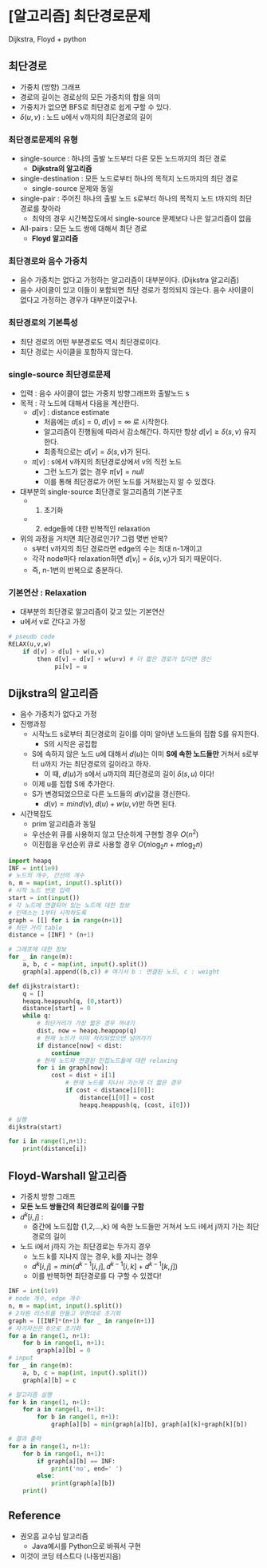 # [알고리즘] 최단경로문제


Dijkstra, Floyd + python

<!--more-->

## 최단경로
- 가중치 (방향) 그래프
- 경로의 길이는 경로상의 모든 가중치의 합을 의미
- 가중치가 없으면 BFS로 최단경로 쉽게 구할 수 있다.
- $\delta(u,v)$ : 노드 u에서 v까지의 최단경로의 길이

### 최단경로문제의 유형
- single-source : 하나의 출발 노드부터 다른 모든 노드까지의 최단 경로
  - **Dijkstra의 알고리즘**
- single-destination : 모든 노드로부터 하나의 목적지 노드까지의 최단 경로
  - single-source 문제와 동일
- single-pair : 주어진 하나의 출발 노드 s로부터 하나의 목적지 노드 t까지의 최단 경로를 찾아라
  - 최악의 경우 시간복잡도에서 single-source 문제보다 나은 알고리즘이 없음
- All-pairs : 모든 노드 쌍에 대해서 최단 경로
  - **Floyd 알고리즘**

### 최단경로와 음수 가중치
- 음수 가중치는 없다고 가정하는 알고리즘이 대부분이다. (Dijkstra 알고리즘)
- 음수 사이클이 있고 이들이 포함되면 최단 경로가 정의되지 않는다. 음수 사이클이 없다고 가정하는 경우가 대부분이겠구나.

### 최단경로의 기본특성
- 최단 경로의 어떤 부분경로도 역시 최단경로이다.
- 최단 경로는 사이클을 포함하지 않는다.

### single-source 최단경로문제
- 입력 : 음수 사이클이 없는 가중치 방향그래프와 출발노드 s
- 목적 : 각 노드에 대해서 다음을 계산한다.
  - $d[v]$ : distance estimate
    - 처음에는 $d[s]=0,\;d[v]=\infty$ 로 시작한다.
    - 알고리즘이 진행됨에 따라서 감소해간다. 하지만 항상 $d[v] \ge \delta(s,v)$ 유지한다.
    - 최종적으로는 $d[v]=\delta(s,v)$가 된다.
  - $\pi [v]$ : s에서 v까지의 최단경로상에서 v의 직전 노드
    - 그런 노드가 없는 경우 $\pi [v] = null$
    - 이를 통해 최단경로가 어떤 노드를 거쳐왔는지 알 수 있겠다.
- 대부분의 single-source 최단경로 알고리즘의 기본구조
  - 1. 초기화
  - 2. edge들에 대한 반복적인 relaxation
- 위의 과정을 거치면 최단경로인가? 그럼 몆번 반복?
  - s부터 v까지의 최단 경로라면 edge의 수는 최대 n-1개이고
  - 각각 node마다 relaxation하면 $d[v_i]=\delta(s,v_i)$가 되기 때문이다.
  - 즉, n-1번의 반복으로 충분하다.

### 기본연산 : Relaxation
- 대부분의 최단경로 알고리즘이 갖고 있는 기본연산
- u에서 v로 간다고 가정
```python
# pseudo code
RELAX(u,v,w)
    if d[v] > d[u] + w(u,v)
        then d[v] = d[v] + w(u+v) # 더 짧은 경로가 있다면 갱신
             pi[v] = u
```

## Dijkstra의 알고리즘
- 음수 가중치가 없다고 가정
- 진행과정
  - 시작노드 s로부터 최단경로의 길이를 이미 알아낸 노드들의 집합 S를 유지한다.
    - S의 시작은 공집합
  - S에 속하지 않은 노드 u에 대해서 $d(u)$는 이미 **S에 속한 노드들만** 거쳐서 s로부터 u까지 가는 최단경로의 길이라고 하자.
    - 이 때, $d(u)$가 s에서 u까지의 최단경로의 길이 $\delta (s,u)$ 이다!
  - 이제 u를 집합 S에 추가한다.
  - S가 변경되었으므로 다른 노드들의 $d(v)$값을 갱신한다.
    - $d(v) = min {d(v), d(u)+w(u,v)}$만 하면 된다.
- 시간복잡도
  - prim 알고리즘과 동일
  - 우선순위 큐를 사용하지 않고 단순하게 구현할 경우 $O(n^2)$
  - 이진힙을 우선순위 큐로 사용할 경우 $O(n\log_2 n + m \log_2 n)$

```python
import heapq
INF = int(1e9)
# 노드의 개수, 간선의 개수
n, m = map(int, input().split())
# 시작 노드 번호 입력
start = int(input())
# 각 노드에 연결되어 있는 노드에 대한 정보
# 인덱스는 1부터 시작하도록
graph = [[] for i in range(n+1)]
# 최단 거리 table
distance = [INF] * (n+1)

# 그래프에 대한 정보
for _ in range(m):
    a, b, c = map(int, input().split())
    graph[a].append((b,c)) # 여기서 b : 연결된 노드, c : weight

def dijkstra(start):
    q = []  
    heapq.heappush(q, (0,start))
    distance[start] = 0
    while q:
        # 최단거리가 가장 짧은 경우 꺼내기
        dist, now = heapq.heappop(q)
        # 현재 노드가 이미 처리되었으면 넘어가기
        if distance[now] < dist:
            continue
        # 현재 노드와 연결된 인접노드들에 대한 relaxing
        for i in graph[now]:
            cost = dist + i[1]
                # 현재 노드를 지나서 가는게 더 짧은 경우
                if cost < distance[i[0]]:
                    distance[i[0]] = cost
                    heapq.heappush(q, (cost, i[0]))

# 실행        
dijkstra(start)

for i in range(1,n+1):
    print(distance[i])
```

## Floyd-Warshall 알고리즘
- 가중치 방향 그래프
- **모든 노드 쌍들간의 최단경로의 길이를 구함**
- $d^k [i,j]$ : 
  - 중간에 노드집합 {1,2,...,k} 에 속한 노드들만 거쳐서 노드 i에서 j까지 가는 최단경로의 길이
- 노드 i에서 j까지 가는 최단경로는 두가지 경우
  - 노드 k를 지나지 않는 경우, k를 지나는 경우
  - $d^k [i,j] = min (d^{k-1}[i,j], d^{k-1}[i,k]+d^{k-1}[k,j])$
  - 이를 반복하면 최단경로를 다 구할 수 있겠다!

```python
INF = int(1e9)
# node 개수, edge 개수
n, m = map(int, input().split())
# 2차원 리스트를 만들고 무한대로 초기회
graph = [[INF]*(n+1) for _ in range(n+1)]
# 자기자신은 0으로 초기화
for a in range(1, n+1):
    for b in range(1, n+1):
        graph[a][b] = 0
# input
for _ in range(m):
    a, b, c = map(int, input().split())
    graph[a][b] = c

# 알고리즘 실행
for k in range(1, n+1):
    for a in range(1, n+1):
        for b in range(1, n+1):
            graph[a][b] = min(graph[a][b], graph[a][k]+graph[k][b])

# 결과 출력
for a in range(1, n+1):
    for b in range(1, n+1):
        if graph[a][b] == INF:
            print('no', end=' ')
        else:
            print(graph[a][b])
    print()
```

## Reference
- 권오흠 교수님 알고리즘
  - Java예시를 Python으로 바꿔서 구현
- 이것이 코딩 테스트다 (나동빈지음)
